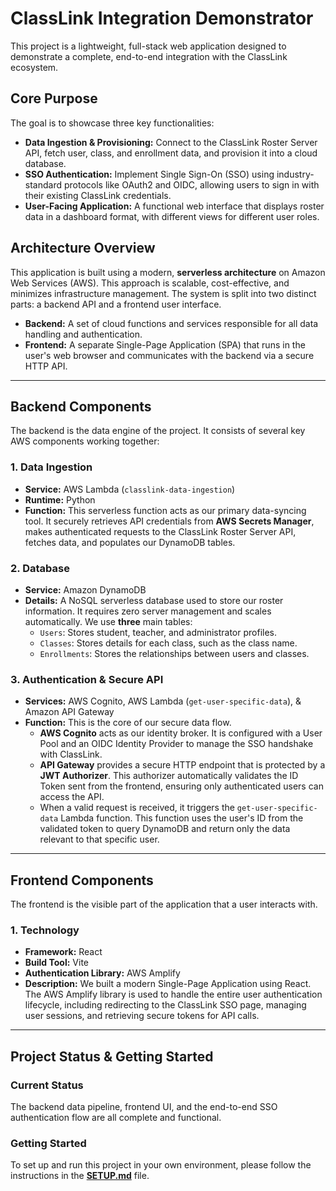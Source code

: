# ClassLink Integration Demonstrator

This project is a lightweight, full-stack web application designed to demonstrate a complete, end-to-end integration with the ClassLink ecosystem.

## Core Purpose

The goal is to showcase three key functionalities:

-   **Data Ingestion & Provisioning:** Connect to the ClassLink Roster Server API, fetch user, class, and enrollment data, and provision it into a cloud database.
-   **SSO Authentication:** Implement Single Sign-On (SSO) using industry-standard protocols like OAuth2 and OIDC, allowing users to sign in with their existing ClassLink credentials.
-   **User-Facing Application:** A functional web interface that displays roster data in a dashboard format, with different views for different user roles.

## Architecture Overview

This application is built using a modern, **serverless architecture** on Amazon Web Services (AWS). This approach is scalable, cost-effective, and minimizes infrastructure management. The system is split into two distinct parts: a backend API and a frontend user interface.

-   **Backend:** A set of cloud functions and services responsible for all data handling and authentication.
-   **Frontend:** A separate Single-Page Application (SPA) that runs in the user's web browser and communicates with the backend via a secure HTTP API.

---

## Backend Components

The backend is the data engine of the project. It consists of several key AWS components working together:

### 1. Data Ingestion

-   **Service:** AWS Lambda (`classlink-data-ingestion`)
-   **Runtime:** Python
-   **Function:** This serverless function acts as our primary data-syncing tool. It securely retrieves API credentials from **AWS Secrets Manager**, makes authenticated requests to the ClassLink Roster Server API, fetches data, and populates our DynamoDB tables.

### 2. Database

-   **Service:** Amazon DynamoDB
-   **Details:** A NoSQL serverless database used to store our roster information. It requires zero server management and scales automatically. We use **three** main tables:
    -   `Users`: Stores student, teacher, and administrator profiles.
    -   `Classes`: Stores details for each class, such as the class name.
    -   `Enrollments`: Stores the relationships between users and classes.

### 3. Authentication & Secure API

-   **Services:** AWS Cognito, AWS Lambda (`get-user-specific-data`), & Amazon API Gateway
-   **Function:** This is the core of our secure data flow.
    -   **AWS Cognito** acts as our identity broker. It is configured with a User Pool and an OIDC Identity Provider to manage the SSO handshake with ClassLink.
    -   **API Gateway** provides a secure HTTP endpoint that is protected by a **JWT Authorizer**. This authorizer automatically validates the ID Token sent from the frontend, ensuring only authenticated users can access the API.
    -   When a valid request is received, it triggers the `get-user-specific-data` Lambda function. This function uses the user's ID from the validated token to query DynamoDB and return only the data relevant to that specific user.

---

## Frontend Components

The frontend is the visible part of the application that a user interacts with.

### 1. Technology

-   **Framework:** React
-   **Build Tool:** Vite
-   **Authentication Library:** AWS Amplify
-   **Description:** We built a modern Single-Page Application using React. The AWS Amplify library is used to handle the entire user authentication lifecycle, including redirecting to the ClassLink SSO page, managing user sessions, and retrieving secure tokens for API calls.

---

## Project Status & Getting Started

### Current Status

The backend data pipeline, frontend UI, and the end-to-end SSO authentication flow are all complete and functional.

### Getting Started

To set up and run this project in your own environment, please follow the instructions in the [**SETUP.md**](./SETUP.md) file.
